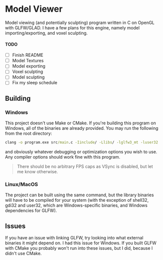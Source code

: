 # Model Viewer
Model viewing (and potentially sculpting) program written in C on OpenGL with GLFW/GLAD. I have a few plans for this engine, namely model importing/exporting, and voxel sculpting.

#### TODO
- [ ] Finish README
- [ ] Model Textures
- [ ] Model exporting
- [ ] Voxel sculpting
- [ ] Model sculpting
- [ ] Fix my sleep schedule

## Building
### Windows
This project doesn't use Make or CMake. If you're building this program on Windows, all of the binaries are already provided. You may run the following from the root directory:
```cmd
clang -o program.exe src/main.c -Iinclude/ -Llibs/ -lglfw3_mt -luser32 -lgdi32 -lshell32 -lglad -lcglm -lassimp-vc143-mtd.lib
```
and obviously whatever debugging or optimization options you wish to use. Any compiler options should work fine with this program.

> There should be no arbitrary FPS caps as VSync is disabled, but let me know otherwise.

### Linux/MacOS
The project can be built using the same command, but the library binaries will have to be compiled for your system (with the exception of shell32, gdi32 and user32, which are Windows-specific binaries, and Windows dependencies for GLFW).

## Issues
If you have an issue with linking GLFW, try looking into what external binaries it might depend on. I had this issue for Windows. If you built GLFW with CMake you probably won't run into these issues, but I did, because I didn't use CMake.

